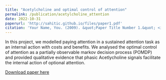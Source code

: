 ```yaml
---
title: "Acetylcholine and optimal control of attention"
permalink: /publication/acetylcholine_attention
date: 2022-10-31
paperurl: 'http://sahitic.github.io/files/paper1.pdf'
citation: 'Your Name, You. (2009). &quot;Paper Title Number 1.&quot; <i>Journal 1</i>. 1(1).'
---
```

In this project, we modelled paying attention in a sustained attention task as an internal action with costs and benefits. We analysed the optimal control of attention as a partially observable markov decision process (POMDP) and provided qualitative evidence that phasic Acetlycholine signals facilitate the internal action of optional attention.

[Download paper here](http://academicpages.github.io/files/paper1.pdf)
